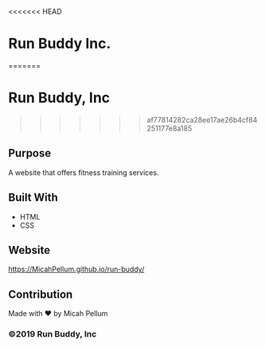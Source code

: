 <<<<<<< HEAD
# Run Buddy Inc.
=======
# Run Buddy, Inc
>>>>>>> af77814282ca28ee17ae26b4cf84251177e8a185

## Purpose
A website that offers fitness training services. 

## Built With
* HTML
* CSS

## Website
https://MicahPellum.github.io/run-buddy/

## Contribution
Made with ❤️ by Micah Pellum

### ©️2019 Run Buddy, Inc 
